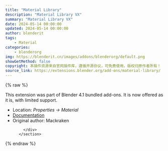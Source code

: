 ```yaml
---
title: "Material Library"
description: "Material Library VX"
summary: "Material Library VX"
date: 2024-05-14 00:00:00
updated: 2024-05-14 00:00:00
author: blenderit
tags: 
    - Material
categories:
    - blenderorg
img: https://blenderit.cn/images/addons/blenderorg/default.png
showGetMethod: false
copyright: 本插件资源来自官网插件库，遵循开源协议，可免费使用，版权归原作者所有！
source_link: https://extensions.blender.org/add-ons/material-library/
---
```


{% raw %}
<section id="about" class="mt-3">
            <div class="box style-rich-text">
              <p>This extension was part of Blender 4.1 bundled add-ons.
It is now offered as it is, with limited support.</p>
<ul>
<li>Location: <em>Properties → Material</em></li>
<li><a rel="nofollow noopener noreferrer external" target="_blank" href="https://docs.blender.org/manual/en/4.1//addons/materials/material_library.html">Documentation</a></li>
<li>Original author: Mackraken</li>
</ul>

            </div>
          </section>
<div style="display: none">blenderorg</div>
{% endraw %}